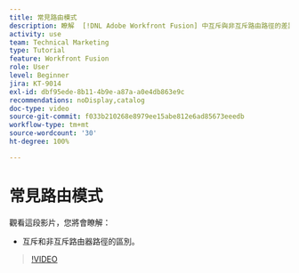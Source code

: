 ```yaml
---
title: 常見路由模式
description: 瞭解  [!DNL Adobe Workfront Fusion] 中互斥與非互斥路由路徑的差異。
activity: use
team: Technical Marketing
type: Tutorial
feature: Workfront Fusion
role: User
level: Beginner
jira: KT-9014
exl-id: dbf95ede-8b11-4b9e-a87a-a0e4db863e9c
recommendations: noDisplay,catalog
doc-type: video
source-git-commit: f033b210268e8979ee15abe812e6ad85673eeedb
workflow-type: tm+mt
source-wordcount: '30'
ht-degree: 100%

---
```


# 常見路由模式

觀看這段影片，您將會瞭解：

* 互斥和非互斥路由器路徑的區別。

>[!VIDEO](https://video.tv.adobe.com/v/335273/?quality=12&learn=on)
